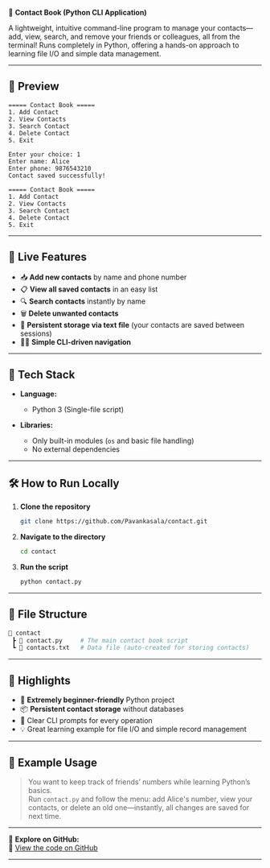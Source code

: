 📒 **Contact Book (Python CLI Application)**

A lightweight, intuitive command-line program to manage your contacts—add, view, search, and remove your friends or colleagues, all from the terminal! Runs completely in Python, offering a hands-on approach to learning file I/O and simple data management.

---

## 👀 Preview

```text
===== Contact Book =====
1. Add Contact
2. View Contacts
3. Search Contact
4. Delete Contact
5. Exit

Enter your choice: 1
Enter name: Alice
Enter phone: 9876543210
Contact saved successfully!

===== Contact Book =====
1. Add Contact
2. View Contacts
3. Search Contact
4. Delete Contact
5. Exit

```
---

## 🚀 Live Features

- 📥 **Add new contacts** by name and phone number
- 📋 **View all saved contacts** in an easy list
- 🔍 **Search contacts** instantly by name
- 🗑️ **Delete unwanted contacts**
- 📁 **Persistent storage via text file** (your contacts are saved between sessions)
- 👨‍💻 **Simple CLI-driven navigation**

---

## 🧰 Tech Stack

- **Language:**  
  - Python 3 (Single-file script)

- **Libraries:**  
  - Only built-in modules (`os` and basic file handling)
  - No external dependencies

---

## 🛠️ How to Run Locally

1. **Clone the repository**
   ```bash
   git clone https://github.com/Pavankasala/contact.git
   ```

2. **Navigate to the directory**
   ```bash
   cd contact
   ```

3. **Run the script**
   ```bash
   python contact.py
   ```

---

## 📁 File Structure

```bash
📁 contact
 ┣ 📄 contact.py     # The main contact book script
 ┗ 📄 contacts.txt   # Data file (auto-created for storing contacts)
```

---

## 🧠 Highlights

- 🤩 **Extremely beginner-friendly** Python project
- 📦 **Persistent contact storage** without databases
- 📝 Clear CLI prompts for every operation
- 💡 Great learning example for file I/O and simple record management

---

## 📝 Example Usage

> You want to keep track of friends’ numbers while learning Python’s basics.  
> Run `contact.py` and follow the menu: add Alice's number, view your contacts, or delete an old one—instantly, all changes are saved for next time.

---

📢 **Explore on GitHub:**  
🔗 [View the code on GitHub](https://github.com/Pavankasala/contact/blob/main/contact.py)

---
